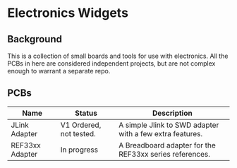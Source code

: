 # Electronics Widgets

## Background

This is a collection of small boards and tools for use with electronics.  All the PCBs in here are considered independent projects, but are not complex enough to warrant a separate repo.  

## PCBs

| Name          | Status                  | Description                    |
| ------------  | ----------------------- | ----------- |
| JLink Adapter | V1 Ordered, not tested. | A simple Jlink to SWD adapter with a few extra features.|
| REF33xx Adapter | In progress | A Breadboard adapter for the REF33xx series references. |


